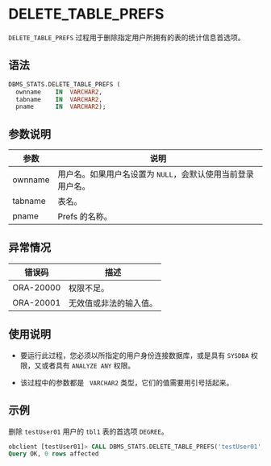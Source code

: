 # DELETE_TABLE_PREFS 

`DELETE_TABLE_PREFS` 过程用于删除指定用户所拥有的表的统计信息首选项。

## 语法 

```sql
DBMS_STATS.DELETE_TABLE_PREFS (
  ownname    IN  VARCHAR2,
  tabname    IN  VARCHAR2,
  pname      IN  VARCHAR2);
```

## 参数说明 

|   参数    |                说明              |
|---------|-----------------------------------|
| ownname | 用户名。如果用户名设置为 `NULL`，会默认使用当前登录用户名。 |
| tabname | 表名。                               |
| pname   | Prefs 的名称。                       |



## 异常情况 

|    错误码   |     描述     |
|-----------|-------------|
| ORA-20000 | 权限不足。       |
| ORA-20001 | 无效值或非法的输入值。 |



## 使用说明 

* 要运行此过程，您必须以所指定的用户身份连接数据库，或是具有 `SYSDBA` 权限，又或者具有 `ANALYZE ANY` 权限。 

* 该过程中的参数都是 ` VARCHAR2` 类型，它们的值需要用引号括起来。


## 示例 

删除 `testUser01` 用户的 `tbl1` 表的首选项 `DEGREE`。

```sql
obclient [testUser01]> CALL DBMS_STATS.DELETE_TABLE_PREFS('testUser01', 'tbl1', 'DEGREE');
Query OK, 0 rows affected
```